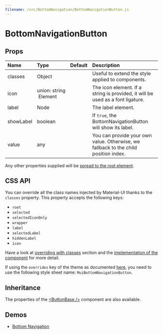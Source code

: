 ```yaml
---
filename: /src/BottomNavigation/BottomNavigationButton.js
---
```


<!--- This documentation is automatically generated, do not try to edit it. -->

# BottomNavigationButton



## Props

| Name | Type | Default | Description |
|:-----|:-----|:--------|:------------|
| classes | Object |  | Useful to extend the style applied to components. |
| icon | union:&nbsp;string<br>&nbsp;Element<any><br> |  | The icon element. If a string is provided, it will be used as a font ligature. |
| label | Node |  | The label element. |
| showLabel | boolean |  | If `true`, the BottomNavigationButton will show its label. |
| value | any |  | You can provide your own value. Otherwise, we fallback to the child position index. |

Any other properties supplied will be [spread to the root element](/customization/api#spread).

## CSS API

You can override all the class names injected by Material-UI thanks to the `classes` property.
This property accepts the following keys:
- `root`
- `selected`
- `selectedIconOnly`
- `wrapper`
- `label`
- `selectedLabel`
- `hiddenLabel`
- `icon`

Have a look at [overriding with classes](/customization/overrides#overriding-with-classes) section
and the [implementation of the component](https://github.com/callemall/material-ui/tree/v1-beta/src/BottomNavigation/BottomNavigationButton.js)
for more detail.

If using the `overrides` key of the theme as documented
[here](/customization/themes#customizing-all-instances-of-a-component-type),
you need to use the following style sheet name: `MuiBottomNavigationButton`.

## Inheritance

The properties of the [&lt;ButtonBase /&gt;](/api/button-base) component are also available.

## Demos

- [Bottom Navigation](/demos/bottom-navigation)

